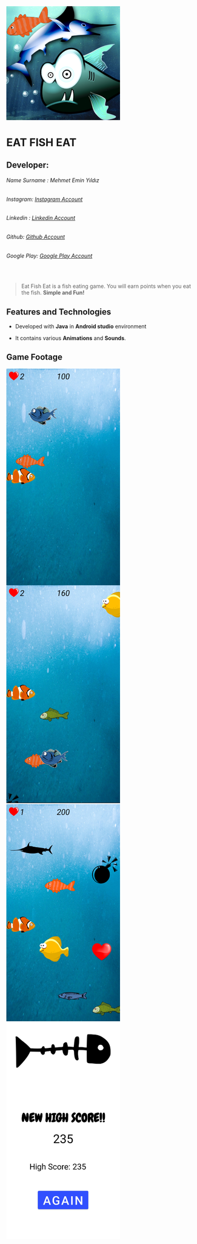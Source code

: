 <img src="https://github.com/mehmeteminyildiz/EatFishEat_Game/blob/main/SimpleFishGame_v2.png?raw=true" width="300"/>

# EAT FISH EAT
## Developer:
###### Name Surname : Mehmet Emin Yıldız
###### Instagram: [Instagram Account]
###### Linkedin : [Linkedin Account]
###### Github: [Github Account]
###### Google Play: [Google Play Account] 
&nbsp;
> Eat Fish Eat is a fish eating game. You will earn points when you eat the fish.
**Simple and Fun!**

## Features and Technologies
* Developed with **Java** in __Android studio__ environment
* It contains various **Animations** and **Sounds**.

   [Instagram Account]: <https://www.instagram.com/yldz.mehmetemin/>
   [Github Account]: <https://github.com/mehmeteminyildiz>
   [Linkedin Account]: <https://www.linkedin.com/in/yildizmehmetemin/>
   [Google Play Account]: <https://play.google.com/store/apps/dev?id=6782363722261399622>
   

## Game Footage
<img src="https://github.com/mehmeteminyildiz/EatFishEat_Game/blob/main/ss/ss1.jpg?raw=true" width="300" style="float:left"/>
<img src="https://github.com/mehmeteminyildiz/EatFishEat_Game/blob/main/ss/ss2.jpg?raw=true" width="300"/>
<img src="https://github.com/mehmeteminyildiz/EatFishEat_Game/blob/main/ss/ss4.jpg?raw=true" width="300"/>
<img src="https://github.com/mehmeteminyildiz/EatFishEat_Game/blob/main/ss5.jpg?raw=true" width="300"/>

